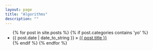 ```yaml
---
layout: page
title: "Algorithms"
description: ""
---
```

<ul class="posts">
{% for post in site.posts %}
    {% if post.categories contains 'yo' %}
        <li><span>{{ post.date | date_to_string }}</span> &raquo; <a href="{{ BASE_PATH }}{{ post.url }}">{{ post.title }}</a></li>
    {% endif %}
{% endfor %}
</ul>
